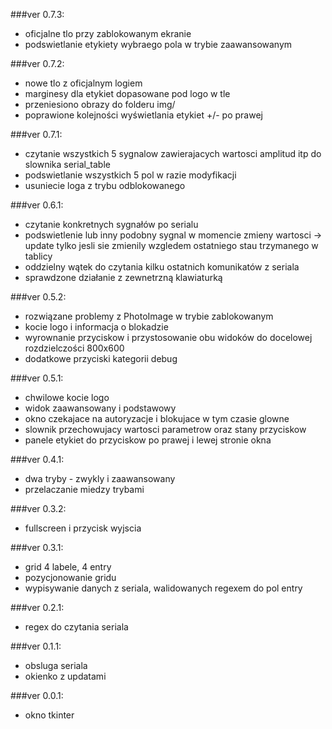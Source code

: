 ###ver 0.7.3:
- oficjalne tlo przy zablokowanym ekranie
- podswietlanie etykiety wybraego pola w trybie zaawansowanym

###ver 0.7.2:
- nowe tlo z oficjalnym logiem
- marginesy dla etykiet dopasowane pod logo w tle
- przeniesiono obrazy do folderu img/
- poprawione kolejności wyświetlania etykiet +/- po prawej

###ver 0.7.1:
- czytanie wszystkich 5 sygnalow zawierajacych wartosci amplitud itp do slownika serial_table
- podswietlanie wszystkich 5 pol w razie modyfikacji
- usuniecie loga z trybu odblokowanego

###ver 0.6.1:
- czytanie konkretnych sygnałów po serialu
- podswietlenie lub inny podobny sygnal w momencie zmieny wartosci -> update tylko jesli sie zmienily wzgledem ostatniego stau trzymanego w tablicy
- oddzielny wątek do czytania kilku ostatnich komunikatów z seriala
- sprawdzone działanie z zewnetrzną klawiaturką

###ver 0.5.2:
- rozwiązane problemy z PhotoImage w trybie zablokowanym
- kocie logo i informacja o blokadzie
- wyrownanie przyciskow i przystosowanie obu widoków do docelowej
rozdzielczości 800x600
- dodatkowe przyciski kategorii debug

###ver 0.5.1:
- chwilowe kocie logo
- widok zaawansowany i podstawowy
- okno czekajace na autoryzacje i blokujace w tym czasie glowne
- slownik przechowujacy wartosci parametrow oraz stany przyciskow
- panele etykiet do przyciskow po prawej i lewej stronie okna

###ver 0.4.1:
- dwa tryby - zwykly i zaawansowany
- przelaczanie miedzy trybami

###ver 0.3.2:
- fullscreen i przycisk wyjscia

###ver 0.3.1:
- grid 4 labele, 4 entry
- pozycjonowanie gridu
- wypisywanie danych z seriala, walidowanych regexem do pol entry

###ver 0.2.1:
- regex do czytania seriala

###ver 0.1.1:
- obsluga seriala
- okienko z updatami

###ver 0.0.1:
- okno tkinter
